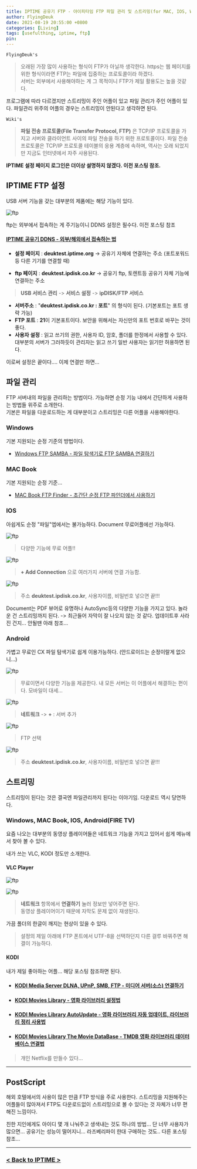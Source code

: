 ```yaml
---
title: IPTIME 공유기 FTP - 아이피타임 FTP 파일 관리 및 스트리밍(for MAC, IOS, Windows, Android)
author: FlyingDeuk
date: 2021-08-19 20:55:00 +0800
categories: [Living]
tags: [usefulthing, iptime, ftp]
pin:
---
```


`FlyingDeuk's`
> 오래된 가장 많이 사용하는 형식이 FTP가 아닐까 생각한다. https는 웹 페이지를 위한 형식이라면 FTP는 파일에 집중하는 프로토콜이라 하겠다. <br>
서버는 외부에서 사용해야하는 게 그 목적이니 FTP가 제일 활용도는 높을 것같다.

프로그램에 따라 다르겠지만 스트리밍이 주인 어플이 있고 파일 관리가 주인 어플이 있다. 파일관리 위주의 어플의 경우는 스트리밍이 안된다고 생각하면 된다.

`Wiki's`
>**파일 전송 프로토콜(File Transfer Protocol, FTP)** 은 TCP/IP 프로토콜을 가지고 서버와 클라이언트 사이의 파일 전송을 하기 위한 프로토콜이다. 파일 전송 프로토콜은 TCP/IP 프로토콜 테이블의 응용 계층에 속하며, 역사는 오래 되었지만 지금도 인터넷에서 자주 사용된다.

**IPTIME 설정 페이지 로그인은 더이상 설명하지 않겠다. 이전 포스팅 참조.**

## IPTIME FTP 설정
USB 서버 기능을 갖는 대부분의 제품에는 해당 기능이 있다.

![ftp](/img/living/iptime/ftp.jpg)

ftp는 외부에서 접속하는 게 주기능이니 DDNS 설정은 필수다. 이전 포스팅 참조

#### [IPTIME 공유기 DDNS - 외부/해외에서 접속하는 법](/posts/IptimeSet/)

- **설정 페이지** : **deuktest.iptime.org** -> 공유기 자체에 연결하는 주소 (포트포워드등 다른 기기를 연결할 때)

- **ftp 페이지** : **deuktest.ipdisk.co.kr** -> 공유기 ftp, 토렌트등 공유기 자체 기능에 연결하는 주소
>**USB 서비스 관리** -> **서비스 설정** -> **ipDISK/FTP 서비스**
- **서버주소** : "**deuktest.ipdisk.co.kr : 포트**" 의 형식이 된다. (기본포트는 포트 생략 가능)
- **FTP 포트** : **21**이 기본포트이다. 보안을 위해서는 자신만의 포트 번호로 바꾸는 것이 좋다.
- **사용자 설정** : 읽고 쓰기의 권한, 사용자 ID, 암호, 폴더를 한정에서 사용할 수 있다. 대부분의 서버가 그러하듯이 관리자는 읽고 쓰기 일반 사용자는 읽기만 허용하면 된다.

이로써 설정은 끝이다.... 이제 연결만 하면...

## 파일 관리
FTP 서버내의 파일을 관리하는 방법이다. 가능하면 순정 기능 내에서 간단하게 사용하는 방법들 위주로 소개한다. <br>
기본은 파일을 다운로드하는 게 대부분이고 스트리밍은 다른 어플을 사용해야한다.

### Windows
기본 지원되는 순정 기준의 방법이다.

- [Windows FTP SAMBA - 파일 탐색기로 FTP SAMBA 연결하기](/posts/win-ftp/)

### MAC Book
기본 지원되는 순정 기준...

- [MAC Book FTP Finder - 초간단 순정 FTP 파인더에서 사용하기](/posts/Mac-ftp/)

### IOS
아쉽게도 순정 "파일"엡에서는 불가능하다. Document 무료어플에선 가능하다.

![ftp](/img/living/ipad/iptv.jpg)
>다양한 기능에 무료 어플!!

![ftp](/img/living/iptime/ftp5.jpg)
>**+ Add Connection** 으로 여러가지 서버에 연결 가능함.

![ftp](/img/living/iptime/ftp6.jpg)
> 주소 **deuktest.ipdisk.co.kr**, 사용자이름, 비밀번호 넣으면 끝!!!

Document는 PDF 뷰어로 유명하나 AutoSync등의 다양한 기능을 가지고 있다. 놀라운 건 스트리밍까지 된다. -> 최근들어 자막이 잘 나오지 않는 것 같다. 업데이트후 사라진 건지... 안될땐 아래 참조...


### Android
가볍고 무료인 CX 파일 탐색기로 쉽게 이용가능하다. (안드로이드는 순정이랄게 없으니...)

![ftp](/img/living/iptime/ftp1.jpg)
>무료이면서 다양한 기능을 제공한다. 내 모든 서버는 이 어플에서 해결하는 편이다. 모바일이 대세...

![ftp](/img/living/iptime/ftp2.jpg)
>**네트워크** -> **+** : 서버 추가

![ftp](/img/living/iptime/ftp3.jpg)
> FTP 선택

![ftp](/img/living/iptime/ftp4.jpg)
> 주소 **deuktest.ipdisk.co.kr**, 사용자이름, 비밀번호 넣으면 끝!!!

## 스트리밍
스트리밍이 된다는 것은 결국엔 파일관리까지 된다는 이야기임. 다운로드 역시 당연하다.

### Windows, MAC Book, IOS, Android(FIRE TV)
요즘 나오는 대부분의 동영상 플레이어들은 네트워크 기능을 가지고 있어서 쉽게 메뉴에서 찾아 볼 수 있다.

내가 쓰는 VLC, KODI 정도만 소개한다.

#### VLC Player
![ftp](/img/living/ipad/iptv5.jpg)

![ftp](/img/living/iptime/ftp7.jpg)
>**네트워크** 항목에서 **연결하기** 눌러 정보만 넣어주면 된다. <br>
동영상 플레이어이기 때문에 자막도 문제 없이 재생된다.


가끔 폴더의 한글이 깨지는 현상이 있을 수 있다.
>설정의 제일 아래에 FTP 폰트에서 UTF-8을 선택하던지 다른 걸루 바꿔주면 해결이 가능하다.

#### KODI
내가 제일 좋아하는 어플... 해당 포스팅 참조하면 된다.


- #### [KODI Media Server DLNA, UPnP, SMB, FTP - 미디어 서버(소스) 연결하기](/posts/KODI-source/)

- #### [KODI Movies Library - 영화 라이브러리 설정법](/posts/KODI-library/)

- #### [KODI Movies Library AutoUpdate - 영화 라이브러리 자동 업데이트, 라이브러리 정리 사용법](/posts/KODI-autoupdate/)

- #### [KODI Movies Library The Movie DataBase - TMDB 영화 라이브러리 데이터베이스 연결법](/posts/KODI-tmdb/)
> 개인 Netflix를 만들수 있다...

-------

## PostScript
해외 호텔에서의 사용이 많은 만큼 FTP 방식을 주로 사용한다. 스트리밍을 지원해주는 어플들이 많아져서 FTP도 다운로드없이 스트리밍으로 볼 수 있다는 것 자체가 너무 편해진 느낌이다.

친한 지인에게도 아이디 몇 개 나눠주고 생색내는 것도 하나의 방법... 단 너무 사용자가 많으면... 공유기는 성능이 떨어지니... 라즈베리파이 한대 구매하는 것도.. 다른 포스팅 참조...

-----------

### [< Back to IPTIME >](/posts/Iptime/)

